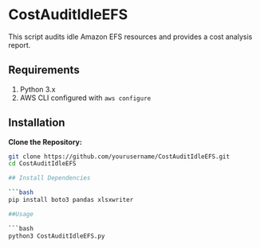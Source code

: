 # CostAuditIdleEFS

This script audits idle Amazon EFS resources and provides a cost analysis report.

## Requirements

1. Python 3.x
2. AWS CLI configured with `aws configure`

## Installation

**Clone the Repository:**
   ```bash
   git clone https://github.com/yourusername/CostAuditIdleEFS.git
   cd CostAuditIdleEFS

## Install Dependencies

```bash
pip install boto3 pandas xlsxwriter

##Usage

  ```bash
  python3 CostAuditIdleEFS.py

